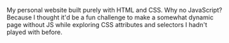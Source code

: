 My personal website built purely with HTML and CSS. Why no JavaScript? Because I thought it'd be a fun challenge to make a somewhat dynamic page without JS while exploring CSS attributes and selectors I hadn't played with before.
